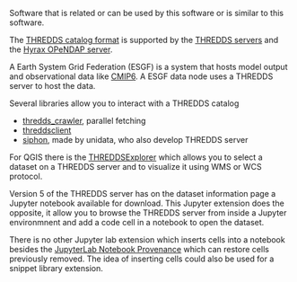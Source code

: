 Software that is related or can be used by this software or is similar to this software.

The [THREDDS catalog format](https://www.unidata.ucar.edu/software/thredds/v4.6/tds/catalog/index.html) is supported by the [THREDDS servers](https://www.unidata.ucar.edu/software/thredds/current/tds/) and the [Hyrax OPeNDAP server](https://www.opendap.org/software/hyrax-data-server).

A Earth System Grid Federation (ESGF) is a system that hosts model output and observational data like [CMIP6](https://www.wcrp-climate.org/wgcm-cmip/wgcm-cmip6).
A ESGF data node uses a THREDDS server to host the data.

Several libraries allow you to interact with a THREDDS catalog
* [thredds_crawler](https://github.com/ioos/thredds_crawler), parallel fetching
* [threddsclient](https://github.com/bird-house/threddsclient)
* [siphon](https://unidata.github.io/siphon/latest/), made by unidata, who also develop THREDDS server

For QGIS there is the [THREDDSExplorer](https://github.com/IHCantabria/THREDDSExplorer) which allows you to select a dataset on a THREDDS server and to visualize it using WMS or WCS protocol.

Version 5 of the THREDDS server has on the dataset information page a Jupyter notebook available for download. 
This Jupyter extension does the opposite, it allow you to browse the THREDDS server from inside a Jupyter environmnent and add a code cell in a notebook to open the dataset.

There is no other Jupyter lab extension which inserts cells into a notebook besides the [JupyterLab Notebook Provenance](https://github.com/Caleydo/jupyterlab_nbprovenance) which can restore cells previously removed.
The idea of inserting cells could also be used for a snippet library extension.

